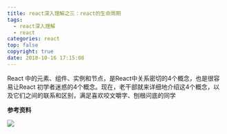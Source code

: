 ```yaml
---
title: react深入理解之三：react的生命周期
tags:
  - react深入理解
  - react
categories: react
top: false
copyright: true
date: 2018-10-16 17:15:08
---
```

React 中的元素、组件、实例和节点，是React中关系密切的4个概念，也是很容易让React 初学者迷惑的4个概念。现在，老干部就来详细地介绍这4个概念，以及它们之间的联系和区别，满足喜欢咬文嚼字、刨根问底的同学
<!--more-->

**参考资料**
[]()

![](http://oankigr4l.bkt.clouddn.com/wexin.png)